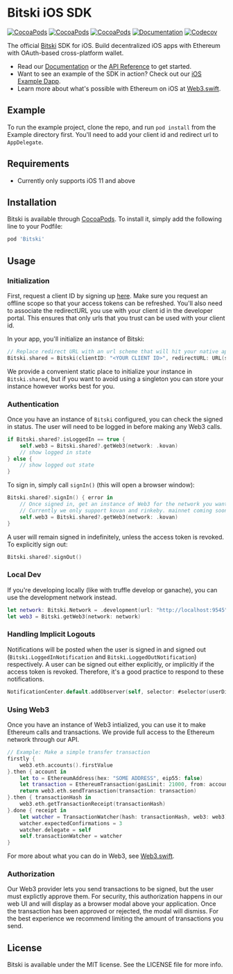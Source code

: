 # Bitski iOS SDK

[![CocoaPods](https://img.shields.io/cocoapods/v/Bitski.svg?style=flat)](https://cocoapods.org/pods/Bitski)
[![CocoaPods](https://img.shields.io/cocoapods/l/Bitski.svg?style=flat)](https://github.com/BitskiCo/bitski-ios/blob/master/LICENSE)
[![CocoaPods](https://img.shields.io/cocoapods/p/Bitski.svg?style=flat)](https://github.com/BitskiCo/bitski-ios)
[![Documentation](https://bitskico.github.io/bitski-ios/badge.svg)](https://bitskico.github.io/bitski-ios/)
[![Codecov](https://img.shields.io/codecov/c/github/bitskico/bitski-ios.svg?style=flat)](https://codecov.io/gh/bitskico/bitski-ios)

The official [Bitski](https://www.bitski.com) SDK for iOS. Build decentralized iOS apps with Ethereum with OAuth-based cross-platform wallet.

- Read our [Documentation](https://docs.bitski.com) or the [API Reference](https://bitskico.github.io/bitski-ios/) to get started.
- Want to see an example of the SDK in action? Check out our [iOS Example Dapp](https://github.com/BitskiCo/example-native-dapp).
- Learn more about what's possible with Ethereum on iOS at [Web3.swift](https://github.com/Boilertalk/Web3.swift).

## Example

To run the example project, clone the repo, and run `pod install` from the Example directory first. You'll need to add your client id and redirect url to `AppDelegate`.

## Requirements

- Currently only supports iOS 11 and above

## Installation

Bitski is available through [CocoaPods](https://cocoapods.org). To install
it, simply add the following line to your Podfile:

```ruby
pod 'Bitski'
```

## Usage


### Initialization

First, request a client ID by signing up [here](https://developer.bitski.com). Make sure you request an offline scope so that your access tokens can be refreshed.
You'll also need to associate the redirectURL you use with your client id in the developer portal. This ensures that only urls that you trust can be used with your client id.

In your app, you'll initialize an instance of Bitski:

```swift
// Replace redirect URL with an url scheme that will hit your native app
Bitski.shared = Bitski(clientID: "<YOUR CLIENT ID>", redirectURL: URL(string: "exampleapp://application/callback")!)
```
We provide a convenient static place to initialize your instance in `Bitski.shared`, but if you want to avoid using a singleton you can store your instance however
works best for you.

### Authentication

Once you have an instance of `Bitski` configured, you can check the signed in status. The user will need to be logged in before making any Web3 calls.

```swift
if Bitski.shared?.isLoggedIn == true {
    self.web3 = Bitski.shared?.getWeb3(network: .kovan)
    // show logged in state
} else {
    // show logged out state
}
```

To sign in, simply call `signIn()` (this will open a browser window):

```swift
Bitski.shared?.signIn() { error in
    // Once signed in, get an instance of Web3 for the network you want
    // Currently we only support kovan and rinkeby. mainnet coming soon.
    self.web3 = Bitski.shared?.getWeb3(network: .kovan)
}
```

A user will remain signed in indefinitely, unless the access token is revoked. To explicitly sign out:

```swift
Bitski.shared?.signOut()
```

### Local Dev

If you're developing locally (like with truffle develop or ganache), you can use the development network instead.

```swift
let network: Bitski.Network = .development(url: "http://localhost:9545") //or use your local IP if building for a device.
let web3 = Bitski.getWeb3(network: network)
```

### Handling Implicit Logouts

Notifications will be posted when the user is signed in and signed out (`Bitski.LoggedInNotification` and `Bitski.LoggedOutNotification`) respectively.
A user can be signed out either explicitly, or implicitly if the access token is revoked. Therefore, it's a good practice to respond to these notifications.

```swift
NotificationCenter.default.addObserver(self, selector: #selector(userDidLogout), name: Bitski.LoggedOutNotification, object: nil)
```

### Using Web3

Once you have an instance of Web3 intialized, you can use it to make Ethereum calls and transactions. We provide full access to the Ethereum network through
our API.

```swift
// Example: Make a simple transfer transaction
firstly {
    web3.eth.accounts().firstValue
}.then { account in
    let to = EthereumAddress(hex: "SOME ADDRESS", eip55: false)
    let transaction = EthereumTransaction(gasLimit: 21000, from: account, to: to, value: EthereumQuantity(quantity: 1.eth))
    return web3.eth.sendTransaction(transaction: transaction)
}.then { transactionHash in
    web3.eth.getTransactionReceipt(transactionHash)
}.done { receipt in
    let watcher = TransactionWatcher(hash: transactionHash, web3: web3)
    watcher.expectedConfirmations = 3
    watcher.delegate = self
    self.transactionWatcher = watcher
}
```

For more about what you can do in Web3, see [Web3.swift](https://github.com/Boilertalk/Web3.swift).

### Authorization

Our Web3 provider lets you send transactions to be signed, but the user must explictly approve them. For security, this authorization happens in our web UI
and will display as a browser modal above your application. Once the transaction has been approved or rejected, the modal will dismiss.
For the best experience we recommend limiting the amount of transactions you send.

## License

Bitski is available under the MIT license. See the LICENSE file for more info.
